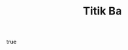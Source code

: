 ---
title: Titik Ba
list_category: Titik Ba
body:
  - type: markdown
    content: '"Segalanya satu, utuh tak terbagi dan sejatinya tidak ada"'
---